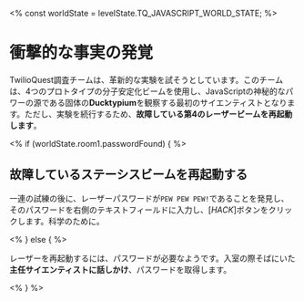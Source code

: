 <%
const worldState = levelState.TQ_JAVASCRIPT_WORLD_STATE;
%>

# 衝撃的な事実の発覚

TwilioQuest調査チームは、革新的な実験を試そうとしています。このチームは、4つのプロトタイプの分子安定化ビームを使用し、JavaScriptの神秘的なパワーの源である固体の**Ducktypium**を観察する最初のサイエンティストとなります。ただし、実験を続行するため、**故障している第4のレーザービームを再起動します**。

<% if (worldState.room1.passwordFound) { %>

## 故障しているステーシスビームを再起動する

一連の試練の後に、レーザーパスワードが`PEW PEW PEW!`であることを発見し、そのパスワードを右側のテキストフィールドに入力し、[_HACK_]ボタンをクリックします。科学のために。

<% } else { %>

レーザーを再起動するには、パスワードが必要なようです。入室の際そばにいた**主任サイエンティストに話しかけ**、パスワードを取得します。

<% } %>
